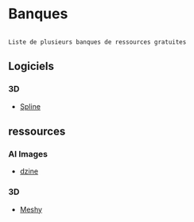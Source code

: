 # Banques

```{note}

Liste de plusieurs banques de ressources gratuites

```

## Logiciels

### 3D

- [Spline](https://spline.design/)

## ressources

### AI Images

- [dzine](https://www.dzine.ai/pricing/)

### 3D

- [Meshy](https://www.meshy.ai/pricing)